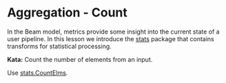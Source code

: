 <!--
  ~  Licensed to the Apache Software Foundation (ASF) under one
  ~  or more contributor license agreements.  See the NOTICE file
  ~  distributed with this work for additional information
  ~  regarding copyright ownership.  The ASF licenses this file
  ~  to you under the Apache License, Version 2.0 (the
  ~  "License"); you may not use this file except in compliance
  ~  with the License.  You may obtain a copy of the License at
  ~
  ~      http://www.apache.org/licenses/LICENSE-2.0
  ~
  ~  Unless required by applicable law or agreed to in writing, software
  ~  distributed under the License is distributed on an "AS IS" BASIS,
  ~  WITHOUT WARRANTIES OR CONDITIONS OF ANY KIND, either express or implied.
  ~  See the License for the specific language governing permissions and
  ~  limitations under the License.
  -->

# Aggregation - Count

In the Beam model, metrics provide some insight into the current state of a user pipeline.
In this lesson we introduce the [stats](https://godoc.org/github.com/apache/beam/sdks/go/pkg/beam/transforms/stats)
package that contains transforms for statistical processing.

**Kata:** Count the number of elements from an input.

<div class="hint">
  Use <a href="https://godoc.org/github.com/apache/beam/sdks/go/pkg/beam/transforms/stats#CountElms">
  stats.CountElms</a>.
</div>
